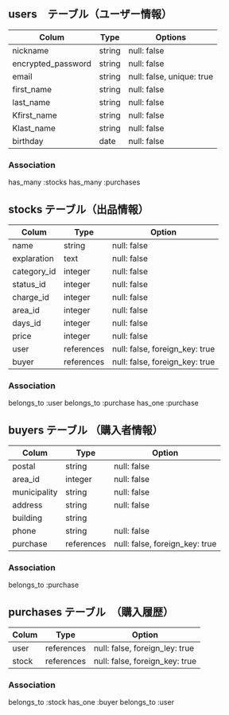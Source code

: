 ## users　テーブル（ユーザー情報）
| Colum              | Type       | Options                        |
|--------------------|------------|--------------------------------|
| nickname           | string     | null: false                    |
| encrypted_password | string     | null: false                    |
| email              | string     | null: false, unique: true      |
| first_name         | string     | null: false                    |
| last_name          | string     | null: false                    |
| Kfirst_name        | string     | null: false                    |
| Klast_name         | string     | null: false                    |
| birthday           | date       | null: false                    |

### Association
has_many :stocks
has_many :purchases

## stocks テーブル（出品情報）
| Colum              | Type       | Option                         |
|------------------- |------------|------------------------------  |
| name               | string     | null: false                    |
| explaration        | text       | null: false                    |
| category_id        | integer    | null: false                    |
| status_id          | integer    | null: false                    |
| charge_id          | integer    | null: false                    |
| area_id            | integer    | null: false                    |
| days_id            | integer    | null: false                    |
| price              | integer    | null: false                    |
| user               | references | null: false, foreign_key: true |
| buyer              | references | null: false, foreign_key: true |

### Association
belongs_to :user
belongs_to :purchase
has_one :purchase


## buyers テーブル （購入者情報）
| Colum              | Type       | Option                         |
|------------------  |------------|--------------------------------|
| postal             | string     | null: false                    |
| area_id            | integer    | null: false                    |
| municipality       | string     | null: false                    |
| address            | string     | null: false                    |
| building           | string     |                                |
| phone              | string     | null: false                    |
| purchase           | references | null: false, foreign_key: true |

### Association
belongs_to :purchase


## purchases テーブル　（購入履歴）
| Colum              |Type        | Option                         |
|--------------------|------------|--------------------------------|
| user               | references | null: false, foreign_ley: true |
| stock              | references | null: false, foreign_key: true |

### Association
belongs_to :stock
has_one :buyer
belongs_to :user

